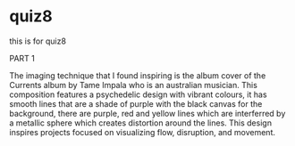 # quiz8
this is for quiz8

PART 1

The imaging technique that I found inspiring is the album cover of the Currents
album by Tame Impala who is an australian musician. This composition features a 
psychedelic design with vibrant colours, it has smooth lines that are a shade 
of purple with the black canvas for the background, there are purple, red and 
yellow lines which are interferred by a metallic sphere which creates distortion
around the lines. This design inspires projects focused on visualizing flow, disruption, and movement.